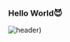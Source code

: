 ### Hello World😈
<div align="LAFT">
  
![header](https://capsule-render.vercel.app/api?type=slice_render&animation=fadeIn))
</div>

